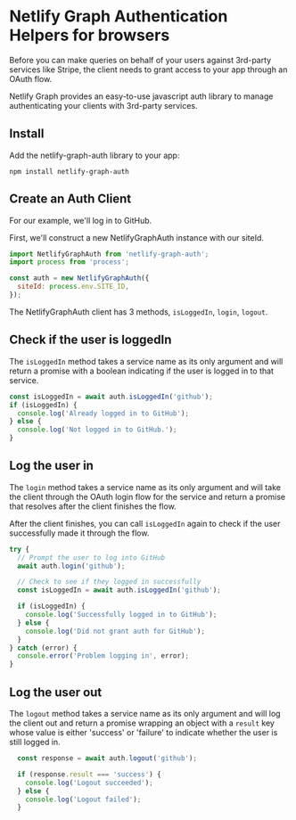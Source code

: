 # Netlify Graph Authentication Helpers for browsers
Before you can make queries on behalf of your users against 3rd-party services like Stripe,
the client needs to grant access to your app through an OAuth flow.

Netlify Graph provides an easy-to-use javascript auth library to manage
authenticating your clients with 3rd-party services.

## Install
Add the netlify-graph-auth library to your app:

```
npm install netlify-graph-auth
```

## Create an Auth Client

For our example, we'll log in to GitHub.

First, we'll construct a new NetlifyGraphAuth instance with our siteId.

```javascript
import NetlifyGraphAuth from 'netlify-graph-auth';
import process from 'process';

const auth = new NetlifyGraphAuth({
  siteId: process.env.SITE_ID,
});
```

The NetlifyGraphAuth client has 3 methods, `isLoggedIn`, `login`, `logout`.

## Check if the user is loggedIn

The `isLoggedIn` method takes a service name as its only argument and
will return a promise with a boolean indicating if the user is logged
in to that service.

```javascript
const isLoggedIn = await auth.isLoggedIn('github');
if (isLoggedIn) {
  console.log('Already logged in to GitHub');
} else {
  console.log('Not logged in to GitHub.');
}
```

## Log the user in

The `login` method takes a service name as its only argument and will
take the client through the OAuth login flow for the service and
return a promise that resolves after the client finishes the flow.

After the client finishes, you can call `isLoggedIn` again to check if the
user successfully made it through the flow.

```javascript
try {
  // Prompt the user to log into GitHub
  await auth.login('github');

  // Check to see if they logged in successfully
  const isLoggedIn = await auth.isLoggedIn('github');

  if (isLoggedIn) {
    console.log('Successfully logged in to GitHub');
  } else {
    console.log('Did not grant auth for GitHub');
  }
} catch (error) {
  console.error('Problem logging in', error);
}
```

## Log the user out

The `logout` method takes a service name as its only argument and will
log the client out and return a promise wrapping an object with a
`result` key whose value is either 'success' or 'failure' to indicate
whether the user is still logged in.

```javascript
  const response = await auth.logout('github');

  if (response.result === 'success') {
    console.log('Logout succeeded');
  } else {
    console.log('Logout failed');
  }
```
